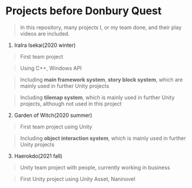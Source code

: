 # Projects before Donbury Quest
>In this repository, many projects I, or my team done, and their play videos are included.

1. IraIra Isekai(2020 winter)

>First team project

>Using C++, Windows API

>Including **main framework system**, **story block system**, which are mainly used in further Unity projects

>Including **tilemap system**, which is mainly used in further Unity projects, although not used in this project

2. Garden of Witch(2020 summer)

>First team project using Unity

>Including **object interaction system**, which is mainly used in further Unity projects

3. Haerokdo(2021 fall)

>Unity team project with people, currently working in business

>First Unity project using Unity Asset, Naninovel
